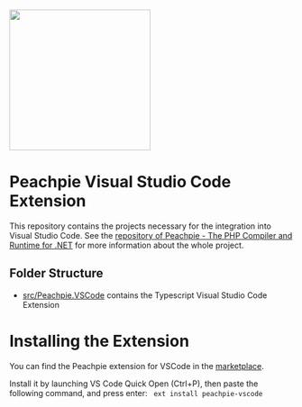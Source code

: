 <br>
<p align="left">
<img src="https://www.peachpie.io/wp-content/uploads/2017/10/full-orange-400x100.png" width="250"/>
</p>

# Peachpie Visual Studio Code Extension
This repository contains the projects necessary for the integration into Visual Studio Code.
See the [repository of Peachpie - The PHP Compiler and Runtime for .NET](https://github.com/peachpiecompiler/peachpie) for more information about the whole project.

## Folder Structure

- [src/Peachpie.VSCode](https://github.com/iolevel/peachpie-vscode/tree/master/src/Peachpie.VSCode) contains the Typescript Visual Studio Code Extension


# Installing the Extension
You can find the Peachpie extension for VSCode in the [marketplace](https://marketplace.visualstudio.com/items?itemName=iolevel.peachpie-vscode). 

Install it by launching VS Code Quick Open (Ctrl+P), then paste the following command, and press enter: ` ext install peachpie-vscode` 
